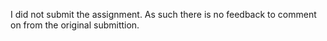 I did not submit the assignment.
As such there is no feedback to comment on from the original submittion.